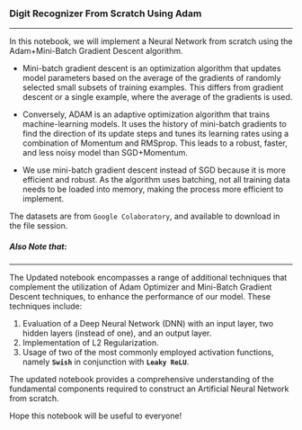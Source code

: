 ### Digit Recognizer From Scratch Using Adam
-----------------------------------------------------------------------------------------------------

In this notebook, we will implement a Neural Network from scratch using the Adam+Mini-Batch Gradient Descent algorithm. 

- Mini-batch gradient descent is an optimization algorithm that updates model parameters based on the average of the gradients of randomly selected small subsets of training examples. This differs from gradient descent or a single example, where the average of the gradients is used. 

- Conversely, ADAM is an adaptive optimization algorithm that trains machine-learning models. It uses the history of mini-batch gradients to find the direction of its update steps and tunes its learning rates using a combination of Momentum and RMSprop. This leads to a robust, faster, and less noisy model than SGD+Momentum. 

- We use mini-batch gradient descent instead of SGD because it is more efficient and robust. As the algorithm uses batching, not all training data needs to be loaded into memory, making the process more efficient to implement. 

The datasets are from `Google Colaboratory`, and available to download in the file session.

##### Also Note that:
___________________________________________________________________________________________________________________________________________________________________________________________

The Updated notebook encompasses a range of additional techniques that complement the utilization of Adam Optimizer and Mini-Batch Gradient Descent techniques, to enhance the performance of our model. These techniques include: 

1. Evaluation of a Deep Neural Network (DNN) with an input layer, two hidden layers (instead of one), and an output layer. 
2. Implementation of L2 Regularization. 
3. Usage of two of the most commonly employed activation functions, namely **`Swish`** in conjunction with **`Leaky ReLU`**. 

The updated notebook provides a comprehensive understanding of the fundamental components required to construct an Artificial Neural Network from scratch.

Hope this notebook will be useful to everyone!
